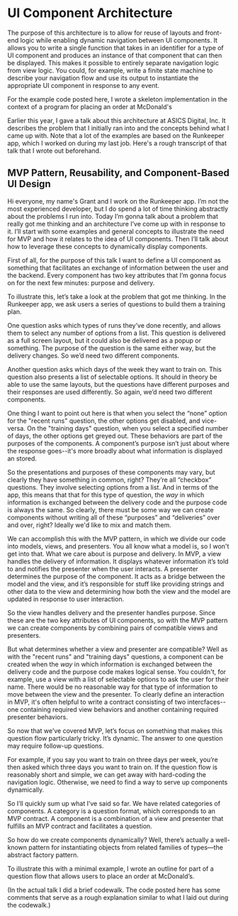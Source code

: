 # UI Component Architecture
The purpose of this architecture is to allow for reuse of layouts and front-end logic while enabling dynamic navigation between UI components.  It allows you to write a single function that takes in an identifier for a type of UI component and produces an instance of that component that can then be displayed.  This makes it possible to entirely separate navigation logic from view logic.  You could, for example, write a finite state machine to describe your navigation flow and use its output to instantiate the appropriate UI component in response to any event.

For the example code posted here, I wrote a skeleton implementation in the context of a program for placing an order at McDonald's

Earlier this year, I gave a talk about this architecture at ASICS Digital, Inc.  It describes the problem that I initially ran into and the concepts behind what I came up with.  Note that a lot of the examples are based on the Runkeeper app, which I worked on during my last job.  Here's a rough transcript of that talk that I wrote out beforehand.


## MVP Pattern, Reusability, and Component-Based UI Design

Hi everyone, my name's Grant and I work on the Runkeeper app.  I’m not the most experienced developer, but I do spend a lot of time thinking abstractly about the problems I run into.  Today I’m gonna talk about a problem that really got me thinking and an architecture I’ve come up with in response to it.  I’ll start with some examples and general concepts to illustrate the need for MVP and how it relates to the idea of UI components.  Then I’ll talk about how to leverage these concepts to dynamically display components.

First of all, for the purpose of this talk I want to define a UI component as something that facilitates an exchange of information between the user and the backend.  Every component has two key attributes that I’m gonna focus on for the next few minutes: purpose and delivery.  

To illustrate this, let’s take a look at the problem that got me thinking.  In the Runkeeper app, we ask users a series of questions to build them a training plan.

One question asks which types of runs they’ve done recently, and allows them to select any number of options from a list.  This question is delivered as a full screen layout, but it could also be delivered as a popup or something.  The purpose of the question is the same either way, but the delivery changes.  So we’d need two different components.  

Another question asks which days of the week they want to train on.  This question also presents a list of selectable options.  It should in theory be able to use the same layouts, but the questions have different purposes and their responses are used differently.  So again, we’d need two different components.

One thing I want to point out here is that when you select the “none” option for the "recent runs" question, the other options get disabled, and vice-versa.  On the "training days" question, when you select a specified number of days, the other options get greyed out.  These behaviors are part of the purposes of the components.  A component’s purpose isn’t just about where the response goes--it's more broadly about what information is displayed an stored.

So the presentations and purposes of these components may vary, but clearly they have something in common, right?  They’re all “checkbox” questions.  They involve selecting options from a list.  And in terms of the app, this means that that for this type of question, the *way* in which information is exchanged between the delivery code and the purpose code is always the same.  So clearly, there must be some way we can create components without writing all of these “purposes” and “deliveries” over and over, right?  Ideally we'd like to mix and match them.

We can accomplish this with the MVP pattern, in which we divide our code into models, views, and presenters.  You all know what a model is, so I won't get into that.  What we care about is purpose and delivery.  In MVP, a view handles the delivery of information.  It displays whatever information it’s told to and notifies the presenter when the user interacts.  A presenter determines the purpose of the component.  It acts as a bridge between the model and the view, and it’s responsible for stuff like providing strings and other data to the view and determining how both the view and the model are updated in response to user interaction.

So the view handles delivery and the presenter handles purpose.  Since these are the two key attributes of UI components, so with the MVP pattern we can create components by combining pairs of compatible views and presenters.

But what determines whether a view and presenter are compatible?  Well as with the "recent runs" and "training days" questions, a component can be created when the *way* in which information is exchanged between the delivery code and the purpose code makes logical sense.  You couldn't, for example, use a view with a list of selectable options to ask the user for their name.  There would be no reasonable way for that type of information to move between the view and the presenter.  To clearly define an interaction in MVP, it's often helpful to write a contract consisting of two intercfaces--one containing required view behaviors and another containing required presenter behaviors.

So now that we’ve covered MVP, let’s focus on something that makes this question flow particularly tricky.  It’s dynamic.  The answer to one question may require follow-up questions.  

For example, if you say you want to train on three days per week, you’re then asked which three days you want to train on.  If the question flow is reasonably short and simple, we can get away with hard-coding the navigation logic.  Otherwise, we need to find a way to serve up components dynamically.

So I’ll quickly sum up what I’ve said so far.  We have related categories of components.  A category is a question format, which corresponds to an MVP contract.  A component is a combination of a view and presenter that fulfills an MVP contract and facilitates a question.  

So how do we create components dynamically?  Well, there’s actually a well-known pattern for instantiating objects from related families of types—the abstract factory pattern.

To illustrate this with a minimal example, I wrote an outline for part of a question flow that allows users to place an order at McDonald’s.


(In the actual talk I did a brief codewalk.  The code posted here has some comments that serve as a rough explanation similar to what I laid out during the codewalk.)
